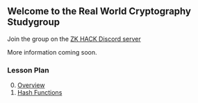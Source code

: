 ## Welcome to the Real World Cryptography Studygroup

Join the group on the [ZK HACK Discord server](https://discord.gg/xSWfCgDYZb)

More information coming soon.

### Lesson Plan

0. [Overview](lesson_00-Overview/index.md)
1. [Hash Functions](lesson_01-Hash_Functions/index.md)
